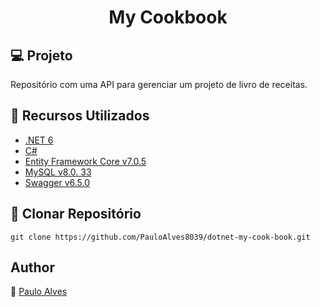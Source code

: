 <h1 align="center">My Cookbook</h1>

## :computer: Projeto
Repositório com uma API para gerenciar um projeto de livro de receitas.

## :wrench: Recursos Utilizados

- [.NET 6](https://dotnet.microsoft.com/en-us/download/dotnet/6.0)
- [C#](https://docs.microsoft.com/pt-br/dotnet/csharp/getting-started/)
- [Entity Framework Core v7.0.5](https://docs.microsoft.com/pt-br/ef/core/)
- [MySQL v8.0. 33](https://www.mysql.com/)
- [Swagger v6.5.0](https://swagger.io/)

## :floppy_disk: Clonar Repositório

`git clone https://github.com/PauloAlves8039/dotnet-my-cook-book.git`

## Author

:boy: [Paulo Alves](https://github.com/PauloAlves8039)
